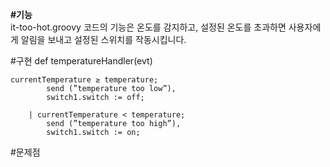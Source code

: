 <strong>#기능</strong>
<br/>
it-too-hot.groovy 코드의 기능은 온도를 감지하고, 설정된 온도를 초과하면 사용자에게 알림을 보내고 설정된 스위치를 작동시킵니다.

#구현
def temperatureHandler(evt) 

```
currentTemperature ≥ temperature;
		send (”temperature too low”),
		switch1.switch := off;

	| currentTemperature < temperature;
		send (”temperature too high”),
		switch1.switch := on;
```

#문제점

